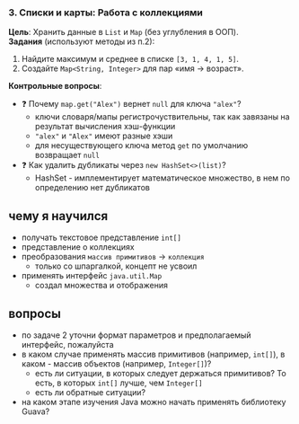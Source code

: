 ### **3. Списки и карты: Работа с коллекциями**
**Цель**: Хранить данные в `List` и `Map` (без углубления в ООП).  
**Задания** (используют методы из п.2):
1. Найдите максимум и среднее в списке `[3, 1, 4, 1, 5]`.
2. Создайте `Map<String, Integer>` для пар «имя → возраст».

**Контрольные вопросы**:
- ❓ Почему `map.get("Alex")` вернет `null` для ключа `"alex"`?
    - ключи словаря/мапы регистрочуствительны, так как завязаны на результат вычисления хэш-функции
    - `"alex"` и `"Alex"` имеют разные хэши
    - для несуществующего ключа метод `get` по умолчанию возвращает `null`
- ❓ Как удалить дубликаты через `new HashSet<>(list)`?
    - HashSet - имплементирует математическое множество, в нем по определению нет дубликатов


## чему я научился
- получать текстовое представление `int[]`
- представление о коллекциях
- преобразования `массив примитивов` -> `коллекция`
  - только со шпаргалкой, концепт не усвоил
- применять интерфейс `java.util.Map`
  - создал множества и отображения

## вопросы
- по задаче 2 уточни формат параметров и предполагаемый интерфейс, пожалуйста
- в каком случае применять массив примитивов (например, `int[]`), в каком - массив объектов (например, `Integer[]`)?
  - есть ли ситуации, в которых следует держаться примитивов? То есть, в которых `int[]` лучше, чем  `Integer[]`
  - есть ли обратные ситуации?
- на каком этапе изучения Java можно начать применять библиотеку Guava?
